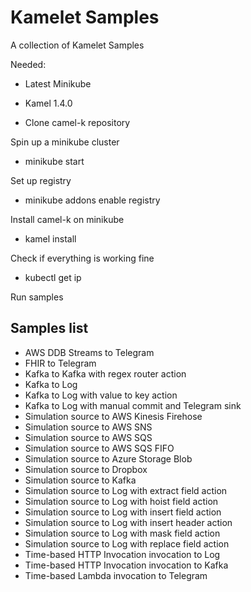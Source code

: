 # Kamelet Samples

A collection of Kamelet Samples

Needed:
- Latest Minikube
- Kamel 1.4.0

- Clone camel-k repository

Spin up a minikube cluster
- minikube start

Set up registry
- minikube addons enable registry

Install camel-k on minikube
- kamel install

Check if everything is working fine
- kubectl get ip

Run samples

## Samples list

- AWS DDB Streams to Telegram
- FHIR to Telegram
- Kafka to Kafka with regex router action
- Kafka to Log
- Kafka to Log with value to key action
- Kafka to Log with manual commit and Telegram sink
- Simulation source to AWS Kinesis Firehose
- Simulation source to AWS SNS
- Simulation source to AWS SQS
- Simulation source to AWS SQS FIFO
- Simulation source to Azure Storage Blob
- Simulation source to Dropbox
- Simulation source to Kafka
- Simulation source to Log with extract field action
- Simulation source to Log with hoist field action
- Simulation source to Log with insert field action
- Simulation source to Log with insert header action
- Simulation source to Log with mask field action
- Simulation source to Log with replace field action
- Time-based HTTP Invocation invocation to Log
- Time-based HTTP Invocation invocation to Kafka
- Time-based Lambda invocation to Telegram

